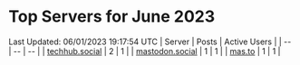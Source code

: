 # Top Servers for June 2023
Last Updated: 06/01/2023 19:17:54 UTC
| Server | Posts | Active Users |
| -- | -- | -- |
| [techhub.social](https://techhub.social/tags/PowerShell) | 2 | 1 |
| [mastodon.social](https://mastodon.social/tags/PowerShell) | 1 | 1 |
| [mas.to](https://mas.to/tags/PowerShell) | 1 | 1 |
